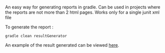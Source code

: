 An easy way for generating reports in gradle. Can be used in projects where the reports are not more than 2 html pages. Works only for a single junit xml file

To generate the report :

```gradle clean resultGenerator```

An example of the result generated can be viewed [here](https://storage.googleapis.com/gradlereporterdemo/build/index.html).
